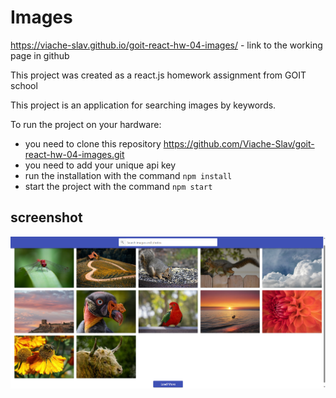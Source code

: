 

# Images

https://viache-slav.github.io/goit-react-hw-04-images/ - link to the working page in github

This project was created as a react.js homework assignment from GOIT school

This project is an application for searching images by keywords.

To run the project on your hardware: 
   - you need to clone this repository https://github.com/Viache-Slav/goit-react-hw-04-images.git
   - you need to add your unique api key
   - run the installation with the command `npm install`
   - start the project with the command `npm start`

## screenshot
![screenshot](./src/components/Screenshot_3.png)
